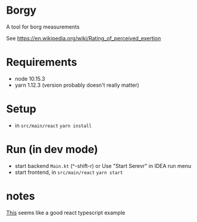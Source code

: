 Borgy
=====

A tool for borg measurements

See https://en.wikipedia.org/wiki/Rating_of_perceived_exertion

Requirements
============

* node 10.15.3
* yarn 1.12.3 (version probably doesn't really matter)

Setup
=====

* in `src/main/react`
    `yarn install`
    
Run (in dev mode)
===

* start backend
    `Main.kt` (^-shift-r) or
    Use "Start Serevr" in IDEA run menu
* start frontend, in `src/main/react`
    `yarn start`
    
    
notes
=====
[This](https://github.com/toddlucas/react-tsx-starter) seems like a good react typescript example